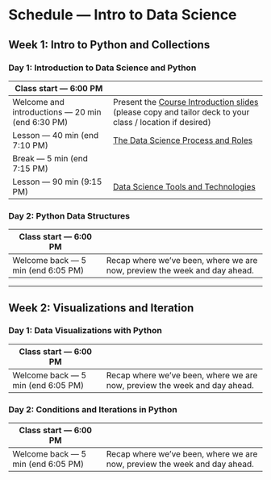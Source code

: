 # Schedule — Intro to Data Science

## Week 1: Intro to Python and Collections

### Day 1: Introduction to Data Science and Python

| Class start — 6:00 PM | |
|-----------------------|-|
| Welcome and introductions — 20 min (end 6:30 PM) | Present the [Course Introduction slides]() (please copy and tailor deck to your class / location if desired) |
| Lesson — 40 min (end 7:10 PM)  | [The Data Science Process and Roles](lessons/the_data_science_process_and_roles/README.md#readme) |
| Break — 5 min (end 7:15 PM) | |
| Lesson — 90 min (9:15 PM) | [Data Science Tools and Technologies]() |

### Day 2: Python Data Structures

| Class start — 6:00 PM | |
|-----------------------|-|
| Welcome back — 5 min (end 6:05 PM) | Recap where we’ve been, where we are now, preview the week and day ahead. |

---

## Week 2: Visualizations and Iteration

### Day 1: Data Visualizations with Python

| Class start — 6:00 PM | |
|-----------------------|-|
| Welcome back — 5 min (end 6:05 PM) | Recap where we’ve been, where we are now, preview the week and day ahead. |

### Day 2: Conditions and Iterations in Python

| Class start — 6:00 PM | |
|-----------------------|-|
| Welcome back — 5 min (end 6:05 PM) | Recap where we’ve been, where we are now, preview the week and day ahead. |
